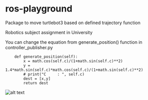 # ros-playground

Package to move turtlebot3 based on defined trajectory function

Robotics subject assignment in University

You can change the equation from generate_position() function in controller_publisher.py

```
    def generate_position(self):
        x = math.cos(self.c)/(1+math.sin(self.c)**2)
        y = 1.4*math.sin(self.c)*math.cos(self.c)/(1+math.sin(self.c)**2)
        # print("C     : ", self.c)
        dest = [x,y]
        return dest
```


![alt text](https://github.com/petrusceles/ros-playground/blob/master/assets/robot_running.gif)

